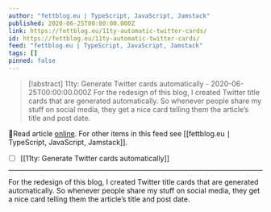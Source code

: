```yaml
---
author: "fettblog․eu ∣ TypeScript, JavaScript, Jamstack"
published: 2020-06-25T00:00:00.000Z
link: https://fettblog.eu/11ty-automatic-twitter-cards/
id: https://fettblog.eu/11ty-automatic-twitter-cards/
feed: "fettblog․eu ∣ TypeScript, JavaScript, Jamstack"
tags: []
pinned: false
---
```

> [!abstract] 11ty: Generate Twitter cards automatically - 2020-06-25T00:00:00.000Z
> For the redesign of this blog, I created Twitter title cards that are generated automatically. So whenever people share my stuff on social media, they get a nice card telling them the article’s title and post date.

🔗Read article [online](https://fettblog.eu/11ty-automatic-twitter-cards/). For other items in this feed see [[fettblog․eu ∣ TypeScript, JavaScript, Jamstack]].

- [ ] [[11ty꞉ Generate Twitter cards automatically]]
- - -
For the redesign of this blog, I created Twitter title cards that are generated automatically. So whenever people share my stuff on social media, they get a nice card telling them the article’s title and post date.
